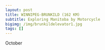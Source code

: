 ```yaml
---
layout: post
title: WINNIPEG-BRUNKILD (162 KM)
subtitle: Exploring Manitoba by Motorcycle
bigimg: /img/brunkildelevator1.jpg
tags: []
---
```


October 
